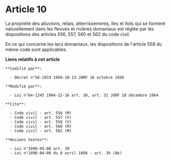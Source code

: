 # Article 10

La propriété des alluvions, relais, atterrissements, îles et îlots qui se forment naturellement dans les fleuves et rivières
domaniaux est réglée par les dispositions des articles 556, 557, 560 et 562 du code civil.

En ce qui concerne les lacs domaniaux, les dispositions de l'article 558 du même code sont applicables.

**Liens relatifs à cet article**

	**Codifié par**:

	  - Décret n°56-1033 1956-10-13 JORF 16 octobre 1956

	**Modifié par**:

	  - Loi n°64-1245 1964-12-16 art. 30, art. 31 JORF 18 décembre 1964

	**Cite**:

	  - Code civil - art. 556 (M)
	  - Code civil - art. 557 (V)
	  - Code civil - art. 558 (V)
	  - Code civil - art. 560 (M)
	  - Code civil - art. 562 (M)

	**Anciens textes**:

	  - Loi n°1898-04-08 art. 39
	  - Loi n°1898-04-08 du 8 avril 1898 - art. 39 (Ab)
